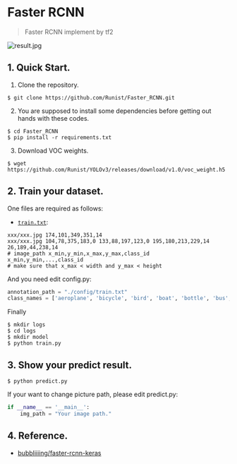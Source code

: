 # Faster RCNN

> Faster RCNN implement by tf2 <br>

![result.jpg](https://i.loli.net/2020/11/13/Tr7IR2bW8Bk4gDN.jpg)

## 1. Quick Start.

1. Clone the repository.

```
$ git clone https://github.com/Runist/Faster_RCNN.git
```

2. You are supposed to install some dependencies before getting out hands with these codes.

```
$ cd Faster_RCNN
$ pip install -r requirements.txt
```

3. Download VOC weights.

```
$ wget https://github.com/Runist/YOLOv3/releases/download/v1.0/voc_weight.h5
```

## 2. Train your dataset.

One files are required as follows:

- [`train.txt`](https://github.com/Runist/YOLOv3/blob/main/config/train.txt): 

```
xxx/xxx.jpg 174,101,349,351,14
xxx/xxx.jpg 104,78,375,183,0 133,88,197,123,0 195,180,213,229,14 26,189,44,238,14
# image_path x_min,y_min,x_max,y_max,class_id  x_min,y_min,...,class_id 
# make sure that x_max < width and y_max < height
```

And you need edit config.py:

```python
annotation_path = "./config/train.txt"
class_names = ['aeroplane', 'bicycle', 'bird', 'boat', 'bottle', 'bus', 'car', 'cat', 'chair', 'cow', 'diningtable', 'dog', 'horse', 'motorbike', 'person', 'pottedplant', 'sheep', 'sofa', 'train', 'tvmonitor']
```

Finally

```
$ mkdir logs
$ cd logs
$ mkdir model
$ python train.py			
```

## 3. Show your predict result.

```
$ python predict.py
```

If your want to change picture path, please edit predict.py:

```python
if __name__ == '__main__':
    img_path = "Your image path."
```
## 4. Reference.

- [bubbliiiing/faster-rcnn-keras](https://github.com/bubbliiiing/faster-rcnn-keras)
